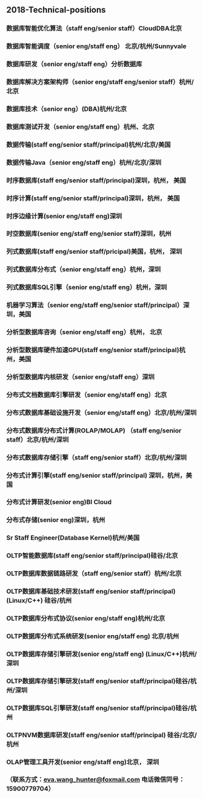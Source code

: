 ##  2018-Technical-positions
###  数据库智能优化算法（staff eng/senior staff）CloudDBA北京
###  数据库智能调度（senior eng/staff eng） 北京/杭州/Sunnyvale
###  数据库研发（senior eng/staff eng）分析数据库
###  数据库解决方案架构师（senior eng/staff eng/senior staff）杭州/北京
###  数据库技术（senior eng）(DBA)杭州/北京
###  数据库测试开发（senior eng/staff eng）杭州、北京
###  数据传输(staff eng/senior staff/principal)杭州/北京/美国
###  数据传输Java（senior eng/staff eng）杭州/北京/深圳
###  时序数据库(staff eng/senior staff/principal)深圳，杭州， 美国
###  时序计算(staff eng/senior staff/principal)深圳，杭州， 美国
###  时序边缘计算(senior eng/staff eng)深圳
###  时空数据库(senior eng/staff eng/senior staff)深圳，杭州
###  列式数据库(staff eng/senior staff/pricipal)美国，杭州， 深圳
###  列式数据库分布式（senior eng/staff eng）杭州，深圳
###  列式数据库SQL引擎（senior eng/staff eng）杭州，深圳
###  机器学习算法（senior eng/staff eng/senior staff/principal）深圳，美国
###  分析型数据库咨询（senior eng/staff eng）杭州， 北京
###  分析型数据库硬件加速GPU(staff eng/senior staff/principal)杭州，美国
###  分析型数据库内核研发（senior eng/staff eng）深圳
###  分布式文档数据库引擎研发（senior eng/staff eng）北京
###  分布式数据库基础设施开发（senior eng/staff eng）北京/杭州/深圳
###  分布式数据库分布式计算(ROLAP/MOLAP) （staff eng/senior staff）北京/杭州/深圳
###  分布式数据库存储引擎（staff eng/senior staff）北京/杭州/深圳
###  分布式计算引擎(staff eng/senior staff/principal) 深圳，杭州，美国
###  分布式计算研发(senior eng)BI Cloud
###  分布式存储(senior eng)深圳，杭州
###  Sr Staff Engineer(Database Kernel)杭州/美国
###  OLTP智能数据库(staff eng/senior staff/principal)硅谷/北京
###  OLTP数据库数据链路研发（staff eng/senior staff）杭州/北京
###  OLTP数据库基础技术研发(staff eng/senior staff/principal) (Linux/C++) 硅谷/杭州
###  OLTP数据库分布式协议(senior eng/staff eng)杭州/北京
###  OLTP数据库分布式系统研发(senior eng/staff eng) 北京/杭州
###  OLTP数据库存储引擎研发(senior eng/staff eng) (Linux/C++)杭州/深圳
###  OLTP数据库存储引擎研发(staff eng/senior staff/principal)硅谷/杭州/深圳
###  OLTP数据库SQL引擎研发(staff eng/senior staff/principal)硅谷/杭州
###  OLTPNVM数据库研发(staff eng/senior staff/principal) 硅谷/北京/杭州
###  OLAP管理工具开发(senior eng/staff eng)北京， 深圳

### （联系方式：eva.wang_hunter@foxmail.com   电话微信同号：15900779704）



